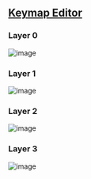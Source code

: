 ## [Keymap Editor](https://nickcoutsos.github.io/keymap-editor/)

### Layer 0
![image](https://github.com/user-attachments/assets/930228c1-c9e6-4ff1-a833-b6431f424116)

### Layer 1
![image](https://github.com/user-attachments/assets/709c8b7e-ee01-415d-8c00-578a10de098d)

### Layer 2
![image](https://github.com/user-attachments/assets/dd261d57-c5e4-4b85-b178-81d5bc4cec79)

### Layer 3
![image](https://github.com/user-attachments/assets/62fa9fea-66a6-4607-a06e-f6f8f8c4686a)